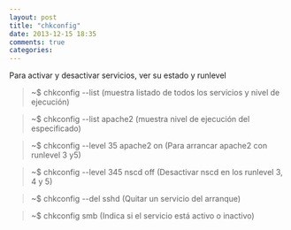 ```yaml
---
layout: post
title: "chkconfig"
date: 2013-12-15 18:35
comments: true
categories: 
---
```

Para activar y desactivar servicios, ver su estado y runlevel

>~$ chkconfig --list (muestra listado de todos los servicios y nivel de ejecución)

>~$ chkconfig --list apache2 (muestra nivel de ejecución del especificado)

>~$ chkconfig --level 35 apache2 on (Para arrancar apache2 con runlevel 3 y5)

>~$ chkconfig --level 345 nscd off (Desactivar nscd en los runlevel 3, 4 y 5)

>~$ chkconfig --del sshd  (Quitar un servicio del arranque)

>~$ chkconfig smb  (Indica si el servicio está activo o inactivo)

